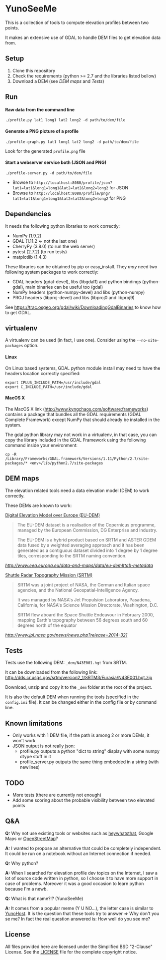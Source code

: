 YunoSeeMe
=========

This is a collection of tools to compute elevation profiles between two points.

It makes an extensive use of GDAL to handle DEM files to get elevation data from.

Setup
-----

 1. Clone this repository
 2. Check the requirements (python >= 2.7 and the libraries listed bellow)
 3. Download a DEM (see _DEM maps_ and _Tests_)

Run
---

#### Raw data from the command line

    ./profile.py lat1 long1 lat2 long2 -d path/to/dem/file

#### Generate a PNG picture of a profile

    ./profile-graph.py lat1 long1 lat2 long2 -d path/to/dem/file

Look for the generated `profile.png` file

#### Start a webserver service both (JSON and PNG)

    ./profile-server.py -d path/to/dem/file

 * Browse to `http://localhost:8080/profile/json?lat1=lat1&long1=long1&lat2=lat2&long2=long2` for JSON
 * Browse to `http://localhost:8080/profile/png?lat1=lat1&long1=long1&lat2=lat2&long2=long2` for PNG

Dependencies
------------

It needs the following python libraries to work correctly:

 * NumPy (1.9.2)
 * GDAL (1.11.2 <- not the last one)
 * CherryPy (3.8.0) (to run the web server)
 * pytest (2.7.2) (to run tests)
 * matplotlib (1.4.3)

These libraries can be obtained by pip or easy\_install. They _may_ need two following system packages to work correctly:

 * GDAL headers (gdal-devel), libs (libgdal1) and python bindings (python-gdal), main binaries can be useful too (gdal)
 * NumPy headers (python-numpy-devel) and libs (python-numpy)
 * PROJ headers (libproj-devel) and libs (libproj0 and libproj9)

See https://trac.osgeo.org/gdal/wiki/DownloadingGdalBinaries to know how to get GDAL.

virtualenv
----------

A virtualenv can be used (in fact, I use one). Consider using the `--no-site-packages` option.

#### Linux

On Linux based systems, GDAL python module install may need to have the headers location correctly specified:

    export CPLUS_INCLUDE_PATH=/usr/include/gdal
    export C_INCLUDE_PATH=/usr/include/gdal

#### MacOS X

The MacOS X link (http://www.kyngchaos.com/software:frameworks) contains a package that bundles all the GDAL requirements (GDAL Complete Framework) except NumPy that should already be installed in the system.

The gdal python library may not work in a virtualenv, in that case,
you can copy the library included in the GDAL Framework using the following command inside your environment:

    cp -R /Library/Frameworks/GDAL.framework/Versions/1.11/Python/2.7/site-packages/* <env>/lib/python2.7/site-packages

DEM maps
--------

The elevation related tools need a data elevation model (DEM) to work correctly.

These DEMs are known to work:

[Digital Elevation Model over Europe (EU-DEM)](http://www.eea.europa.eu/data-and-maps/data/eu-dem)

> The EU-DEM dataset is a realisation of the Copernicus programme, managed by the European Commission, DG Enterprise and Industry.
>
> The EU-DEM is a hybrid product based on SRTM and ASTER GDEM data fused by a weighted averaging approach and it has been generated as a contiguous dataset divided into 1 degree by 1 degree tiles, corresponding to the SRTM naming convention.

_http://www.eea.europa.eu/data-and-maps/data/eu-dem#tab-metadata_

[Shuttle Radar Topography Mission (SRTM)](http://www2.jpl.nasa.gov/srtm/)

> SRTM was a joint project of NASA, the German and Italian space agencies, and the National Geospatial-Intelligence Agency.
>
> It was managed by NASA's Jet Propulsion Laboratory, Pasadena, California, for NASA's Science Mission Directorate, Washington, D.C.
>
> SRTM flew aboard the Space Shuttle Endeavour in February 2000, mapping Earth's topography between 56 degrees south and 60 degrees north of the equator

_http://www.jpl.nasa.gov/news/news.php?release=2014-321_

Tests
-----

Tests use the following DEM: `_dem/N43E001.hgt` from SRTM.

It can be downloaded from the following link: http://dds.cr.usgs.gov/srtm/version2_1/SRTM3/Eurasia/N43E001.hgt.zip

Download, unzip and copy it to the `_dem` folder at the root of the project.

It is also the default DEM when running the tools (specified in the `config.ini` file). It can be changed either in the config file or by command line.

Known limitations
-----------------

 * Only works with 1 DEM file, if the path is among 2 or more DEMs, it won't work
 * JSON output is not really json:
   * profile.py outputs a python "dict to string" display with some numpy dtype stuff in it
   * profile_server.py outputs the same thing embedded in a string (with newlines)

TODO
----

 * More tests (there are currently not enough)
 * Add some scoring about the probable visibility between two elevated points

Q&A
---

**Q:** Why not use existing tools or websites such as [heywhatsthat](http://www.heywhatsthat.com/), Google Maps or [OpenStreetMap](https://www.openstreetmap.org/)?

**A:** I wanted to propose an alternative that could be completely independent. It could be run on a notebook without an Internet connection if needed.

**Q:** Why python?

**A:** When I searched for elevation profile dev topics on the Internet, I saw a lot of source code written in python, so I choose it to have more support in case of problems. Moreover it was a good occasion to learn python because I'm a newb.

**Q:** What is that name?!? (YunoSeeMe)

**A:** It comes from a popular meme (Y U NO...), the letter case is similar to [YunoHost](https://yunohost.org/). It is the question that these tools try to answer => Why don't you se me? In fact the real question answered is: How well do you see me?

License
-------

All files provided here are licensed under the Simplified BSD "2-Clause" License. See the [LICENSE](LICENSE) file for the complete copyright notice.
